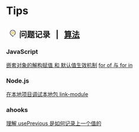# Tips

## &nbsp;<img src="https://github.com/icctuan/Tips/raw/main/img/location32.svg" height="25px" /> 问题记录&nbsp;&nbsp; | &nbsp;&nbsp;[算法](https://github.com/icctuan/Tips/tree/main/Algorithm)&nbsp;&nbsp;

### JavaScript

[嵌套对象的解构赋值 和 默认值生效机制](https://github.com/icctuan/Tips/issues/3)
[for of 与 for in](https://github.com/icctuan/Tips/issues/4)

### Node.js

[在本地项目调试本地包 link-module](https://github.com/icctuan/Tips/issues/1)

### ahooks

[理解 usePrevious 是如何记录上一个值的](https://github.com/icctuan/Tips/issues/2)
